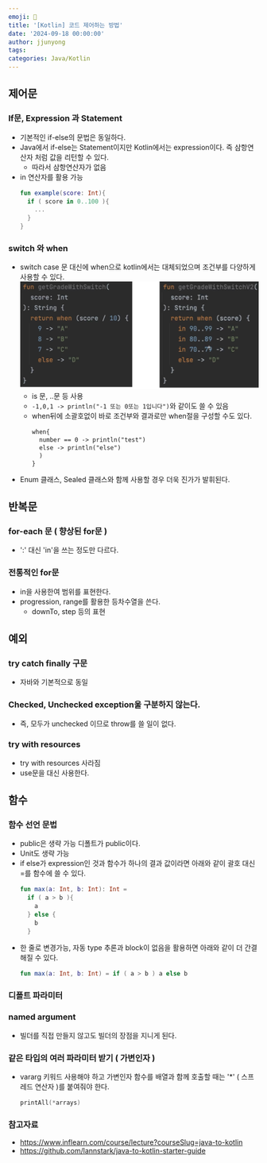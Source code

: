 ```yaml
---
emoji: 🧢
title: '[Kotlin] 코드 제어하는 방법'
date: '2024-09-18 00:00:00'
author: jjunyong
tags:
categories: Java/Kotlin
---
```


## 제어문
### If문, Expression 과 Statement
- 기본적인 if-else의 문법은 동일하다. 
- Java에서 if-else는 Statement이지만 Kotlin에서는 expression이다. 즉 삼항연산자 처럼 값을 리턴할 수 있다. 
  - 따라서 삼항연산자가 없음 
- in 연산자를 활용 가능
  ```kotlin
  fun example(score: Int){
    if ( score in 0..100 ){
      ...
    }
  }
  ```
### switch 와 when 
- switch case 문 대신에 when으로 kotlin에서는 대체되었으며 조건부를 다양하게 사용할 수 있다.
  ![image1](./image1.png)
  - is 문, ..문 등 사용
  - `-1,0,1 -> println("-1 또는 0또는 1입니다")`와 같이도 쓸 수 있음 
  - when뒤에 소괄호없이 바로 조건부와 결과로만 when절을 구성할 수도 있다. 
    ```
    when{
      number == 0 -> println("test")
      else -> println("else")
      )
    }
    ```
- Enum 클래스, Sealed 클래스와 함께 사용할 경우 더욱 진가가 발휘된다. 

## 반복문
### for-each 문 ( 향상된 for문 )
- ':' 대신 'in'을 쓰는 정도만 다르다. 
### 전통적인 for문 
- in을 사용한여 범위를 표현한다. 
- progression, range를 활용한 등차수열을 쓴다. 
  - downTo, step 등의 표현

## 예외

### try catch finally 구문
- 자바와 기본적으로 동일
### Checked, Unchecked exception울 구분하지 않는다.
- 즉, 모두가 unchecked 이므로 throw를 쓸 일이 없다. 
### try with resources 
- try with resources 사라짐
- use문을 대신 사용한다. 

## 함수
### 함수 선언 문법
- public은 생략 가능 디폴트가 public이다. 
- Unit도 생략 가능 
- if else가 expression인 것과 함수가 하나의 결과 값이라면 아래와 같이 괄호 대신 =를 함수에 쓸 수 있다. 
  ```kotlin
  fun max(a: Int, b: Int): Int =
    if ( a > b ){
      a
    } else {
      b
    }
  ```
- 한 줄로 변경가능, 자동 type 추론과 block이 없음을 활용하면 아래와 같이 더 간결해질 수 있다.
  ```kotlin
  fun max(a: Int, b: Int) = if ( a > b ) a else b
  ```
### 디폴트 파라미터
### named argument
- 빌더를 직접 만들지 않고도 빌더의 장점을 지니게 된다.
### 같은 타입의 여러 파라미터 받기 ( 가변인자 )
- vararg 키워드 사용해야 하고 가변인자 함수를 배열과 함께 호출할 때는 '*'  ( 스프레드 연산자 )를 붙여줘야 한다. 
  ```kotlin
  printAll(*arrays)
  ```
  
### 참고자료

- https://www.inflearn.com/course/lecture?courseSlug=java-to-kotlin
- https://github.com/lannstark/java-to-kotlin-starter-guide
